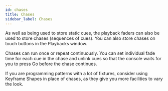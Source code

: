 ```yaml
---
id: chases 
title: Chases
sidebar_label: Chases
---
```


As well as being used to store static cues, the playback faders can also
be used to store chases (sequences of cues). You can also store chases
on touch buttons in the Playbacks window.

Chases can run once or repeat continuously. You can set individual fade
time for each cue in the chase and unlink cues so that the console waits
for you to press Go before the chase continues.

If you are programming patterns with a lot of fixtures, consider using
Keyframe Shapes in place of chases, as they give you more facilities to
vary the look.



